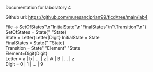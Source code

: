 Documentation for laboratory 4

Github url: https://github.com/muresanciprian99/flcd/tree/main/lab4

File -> SetOfStates"\n"InitialState"\n"FinalStates"\n"{Transition"\n"}  
SetOfStates = State{" "State}  
State = Letter{Letter|Digit} 
InitialState = State  
FinalStates = State{" "State}  
Transition = State" "Element" "State  
Element=Digit{Digit}  
Letter = a | b | ... | z | A | B | ... | z  
Digit = 0 | 1 | ... | 9  
